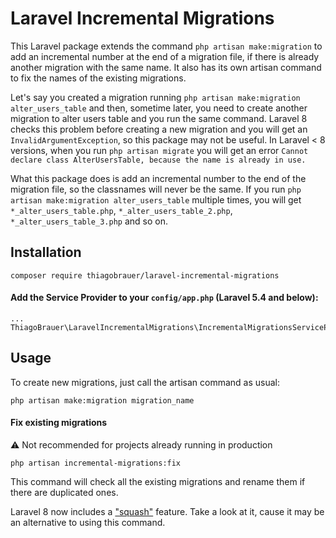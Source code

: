 # Laravel Incremental Migrations

This Laravel package extends the command `php artisan make:migration` to add an incremental number at the end of a migration file, if there is already another migration with the same name. It also has its own artisan command to fix the names of the existing migrations. 

Let's say you created a migration running `php artisan make:migration alter_users_table` and then, sometime later, you need to create another migration to alter users table and you run the same command. Laravel 8 checks this problem before creating a new migration and you will get an `InvalidArgumentException`, so this package may not be useful. In Laravel < 8 versions, when you run `php artisan migrate` you will get an error `Cannot declare class AlterUsersTable, because the name is already in use.`

What this package does is add an incremental number to the end of the migration file, so the classnames will never be the same. If you run `php artisan make:migration alter_users_table` multiple times, you will get `*_alter_users_table.php`, `*_alter_users_table_2.php`, `*_alter_users_table_3.php` and so on.


## Installation

```
composer require thiagobrauer/laravel-incremental-migrations
```

#### Add the Service Provider to your `config/app.php` (Laravel 5.4 and below):

```
...
ThiagoBrauer\LaravelIncrementalMigrations\IncrementalMigrationsServiceProvider
```


## Usage

To create new migrations, just call the artisan command as usual: 
``` 
php artisan make:migration migration_name 
```

#### Fix existing migrations

:warning: Not recommended for projects already running in production

```
php artisan incremental-migrations:fix
```

This command will check all the existing migrations and rename them if there are duplicated ones.

Laravel 8 now includes a ["squash"](https://laravel.com/docs/8.x/migrations#squashing-migrations) feature. Take a look at it, cause it may be an alternative to using this command.
